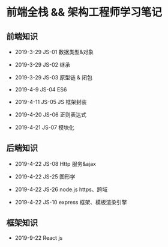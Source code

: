 # 前端全栈 && 架构工程师学习笔记

## 前端知识

- 2019-3-29 JS-01 数据类型&对象

- 2019-3-29 JS-02 继承

- 2019-3-29 JS-03 原型链 & 闭包

- 2019-4-9 JS-04 ES6

- 2019-4-11 JS-05 JS 框架封装

- 2019-4-20 JS-06 正则表达式

- 2019-4-21 JS-07 模块化

## 后端知识

- 2019-4-22 JS-08 Http 服务&ajax

- 2019-4-22 JS-25 图形学

- 2019-4-22 JS-26 node.js https、跨域

- 2019-4-22 JS-10 express 框架、模板渲染引擎

## 框架知识

+ 2019-9-22 React js